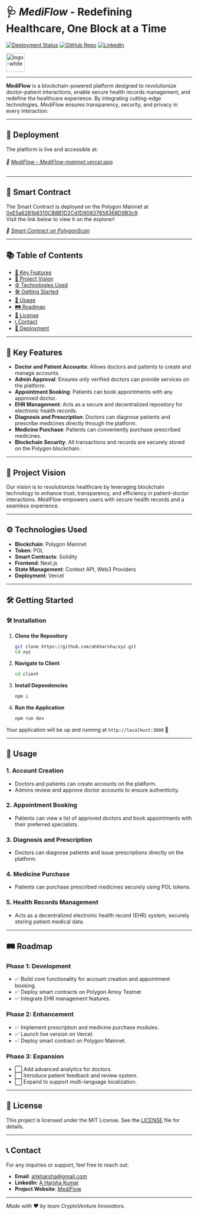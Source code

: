 # 🩺 *MediFlow* - Redefining Healthcare, One Block at a Time

[![Deployment Status](https://img.shields.io/badge/Deployment-Live-brightgreen)](Medhttps://mediflow.vercel.app/iFlow)
[![GitHub Repo](https://img.shields.io/badge/GitHub-Repository-blue)](https://github.com/ahkharsha/MediFlow)
[![LinkedIn](https://img.shields.io/badge/Connect-LinkedIn-blue)](https://www.linkedin.com/in/harsha-kumar-a-271a76203/)

<img src="https://github.com/user-attachments/assets/5e20a3bc-192b-49aa-86ef-72bac17195b4" alt="logo-white" width="50"/>

---

**MediFlow** is a blockchain-powered platform designed to revolutionize doctor-patient interactions, enable secure health records management, and redefine the healthcare experience. By integrating cutting-edge technologies, *MediFlow* ensures transparency, security, and privacy in every interaction.

---

## 🚀 **Deployment**

The platform is live and accessible at:  
<br>*🔗 [MediFlow - MediFlow-mainnet.vercel.app](Medhttps://mediflow.vercel.app/iFlow)*<br><br>

---

## 📜 **Smart Contract**

The Smart Contract is deployed on the Polygon Mainnet at [0xE5a6281b8310CB8B1D2Cd1D90837658368D9B3c9](https://polygonscan.com/address/0xE5a6281b8310CB8B1D2Cd1D90837658368D9B3c9).  
Visit the link below to view it on the explorer!

*🔗 [Smart Contract on PolygonScan](https://polygonscan.com/address/0xE5a6281b8310CB8B1D2Cd1D90837658368D9B3c9)*

---

## 📚 **Table of Contents**

- [🌟 Key Features](#-key-features)
- [🎯 Project Vision](#-project-vision)
- [⚙ Technologies Used](#-technologies-used)
- [🛠 Getting Started](#-getting-started)
- [📖 Usage](#-usage)
- [🛤 Roadmap](#-roadmap)
- [📜 License](#-license)
- [📞 Contact](#-contact)
- [🚀 Deployment](#-deployment)

---

## 🌟 **Key Features**

- **Doctor and Patient Accounts**: Allows doctors and patients to create and manage accounts.
- **Admin Approval**: Ensures only verified doctors can provide services on the platform.
- **Appointment Booking**: Patients can book appointments with any approved doctor.
- **EHR Management**: Acts as a secure and decentralized repository for electronic health records.
- **Diagnosis and Prescription**: Doctors can diagnose patients and prescribe medicines directly through the platform.
- **Medicine Purchase**: Patients can conveniently purchase prescribed medicines.
- **Blockchain Security**: All transactions and records are securely stored on the Polygon blockchain.

---

## 🎯 **Project Vision**

Our vision is to revolutionize healthcare by leveraging blockchain technology to enhance trust, transparency, and efficiency in patient-doctor interactions. *MediFlow* empowers users with secure health records and a seamless experience.

---

## ⚙ **Technologies Used**

- **Blockchain**: Polygon Mainnet
- **Token**: POL
- **Smart Contracts**: Solidity
- **Frontend**: Next.js
- **State Management**: Context API, Web3 Providers
- **Deployment**: Vercel

---

## 🛠 **Getting Started**

### 🛠️ **Installation**

1. **Clone the Repository**
    ```bash
    git clone https://github.com/ahkharsha/xyz.git
    cd xyz
    ```

2. **Navigate to Client**
    ```bash
    cd client
    ```

3. **Install Dependencies**
    ```bash
    npm i
    ```

4. **Run the Application**
    ```bash
    npm run dev
    ```

Your application will be up and running at `http://localhost:3000` 🚀

---

## 📖 **Usage**

### **1. Account Creation**

- Doctors and patients can create accounts on the platform.
- Admins review and approve doctor accounts to ensure authenticity.

### **2. Appointment Booking**

- Patients can view a list of approved doctors and book appointments with their preferred specialists.

### **3. Diagnosis and Prescription**

- Doctors can diagnose patients and issue prescriptions directly on the platform.

### **4. Medicine Purchase**

- Patients can purchase prescribed medicines securely using POL tokens.

### **5. Health Records Management**

- Acts as a decentralized electronic health record (EHR) system, securely storing patient medical data.

---

## 🛤 **Roadmap**

### **Phase 1: Development**

- ✅ Build core functionality for account creation and appointment booking.
- ✅ Deploy smart contracts on Polygon Amoy Testnet
- ✅ Integrate EHR management features.

### **Phase 2: Enhancement**

- ✅ Implement prescription and medicine purchase modules.
- ✅ Launch live version on Vercel.
- ✅ Deploy smart contract on Polygon Mainnet.

### **Phase 3: Expansion**

- ⬜ Add advanced analytics for doctors.
- ⬜ Introduce patient feedback and review system.
- ⬜ Expand to support multi-language localization.

---

## 📜 **License**

This project is licensed under the MIT License. See the [LICENSE](https://github.com/yourusername/MediFlow/blob/main/LICENSE) file for details.

---

## 📞 **Contact**

For any inquiries or support, feel free to reach out:

- **Email**: [ahkharsha@gmail.com](mailto:ahkharsha@gmail.com)
- **LinkedIn**: [A Harsha Kumar](https://www.linkedin.com/in/harsha-kumar-a-271a76203/)
- **Project Website**: [MediFlow](Medhttps://mediflow.vercel.app/iFlow)

---

*Made with ❤ by team CryptoVenture Innovators.*